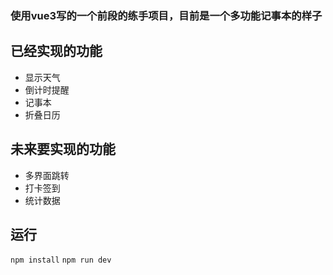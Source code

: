 ### 使用vue3写的一个前段的练手项目，目前是一个多功能记事本的样子

## 已经实现的功能
+ 显示天气
+ 倒计时提醒
+ 记事本
+ 折叠日历

## 未来要实现的功能
+ 多界面跳转
+ 打卡签到
+ 统计数据

## 运行
`npm install`
`npm run dev`
